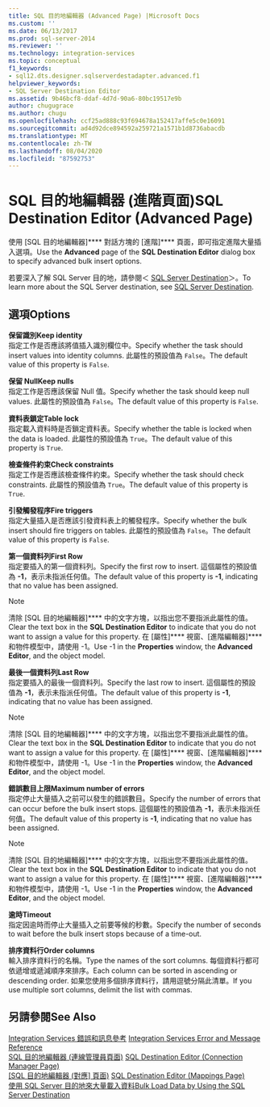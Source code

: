 ```yaml
---
title: SQL 目的地編輯器 (Advanced Page) |Microsoft Docs
ms.custom: ''
ms.date: 06/13/2017
ms.prod: sql-server-2014
ms.reviewer: ''
ms.technology: integration-services
ms.topic: conceptual
f1_keywords:
- sql12.dts.designer.sqlserverdestadapter.advanced.f1
helpviewer_keywords:
- SQL Server Destination Editor
ms.assetid: 9b46bcf8-ddaf-4d7d-90a6-80bc19517e9b
author: chugugrace
ms.author: chugu
ms.openlocfilehash: ccf25ad888c93f694678a152417affe5c0e16091
ms.sourcegitcommit: ad4d92dce894592a259721a1571b1d8736abacdb
ms.translationtype: MT
ms.contentlocale: zh-TW
ms.lasthandoff: 08/04/2020
ms.locfileid: "87592753"
---
```

# <a name="sql-destination-editor-advanced-page"></a><span data-ttu-id="65d73-102">SQL 目的地編輯器 (進階頁面)</span><span class="sxs-lookup"><span data-stu-id="65d73-102">SQL Destination Editor (Advanced Page)</span></span>
  <span data-ttu-id="65d73-103">使用 [SQL 目的地編輯器]\*\*\*\* 對話方塊的 [進階]\*\*\*\* 頁面，即可指定進階大量插入選項。</span><span class="sxs-lookup"><span data-stu-id="65d73-103">Use the **Advanced** page of the **SQL Destination Editor** dialog box to specify advanced bulk insert options.</span></span>  
  
 <span data-ttu-id="65d73-104">若要深入了解 SQL Server 目的地，請參閱＜ [SQL Server Destination](data-flow/sql-server-destination.md)＞。</span><span class="sxs-lookup"><span data-stu-id="65d73-104">To learn more about the SQL Server destination, see [SQL Server Destination](data-flow/sql-server-destination.md).</span></span>  
  
## <a name="options"></a><span data-ttu-id="65d73-105">選項</span><span class="sxs-lookup"><span data-stu-id="65d73-105">Options</span></span>  
 <span data-ttu-id="65d73-106">**保留識別**</span><span class="sxs-lookup"><span data-stu-id="65d73-106">**Keep identity**</span></span>  
 <span data-ttu-id="65d73-107">指定工作是否應該將值插入識別欄位中。</span><span class="sxs-lookup"><span data-stu-id="65d73-107">Specify whether the task should insert values into identity columns.</span></span> <span data-ttu-id="65d73-108">此屬性的預設值為 `False`。</span><span class="sxs-lookup"><span data-stu-id="65d73-108">The default value of this property is `False`.</span></span>  
  
 <span data-ttu-id="65d73-109">**保留 Null**</span><span class="sxs-lookup"><span data-stu-id="65d73-109">**Keep nulls**</span></span>  
 <span data-ttu-id="65d73-110">指定工作是否應該保留 Null 值。</span><span class="sxs-lookup"><span data-stu-id="65d73-110">Specify whether the task should keep null values.</span></span> <span data-ttu-id="65d73-111">此屬性的預設值為 `False`。</span><span class="sxs-lookup"><span data-stu-id="65d73-111">The default value of this property is `False`.</span></span>  
  
 <span data-ttu-id="65d73-112">**資料表鎖定**</span><span class="sxs-lookup"><span data-stu-id="65d73-112">**Table lock**</span></span>  
 <span data-ttu-id="65d73-113">指定載入資料時是否鎖定資料表。</span><span class="sxs-lookup"><span data-stu-id="65d73-113">Specify whether the table is locked when the data is loaded.</span></span> <span data-ttu-id="65d73-114">此屬性的預設值為 `True`。</span><span class="sxs-lookup"><span data-stu-id="65d73-114">The default value of this property is `True`.</span></span>  
  
 <span data-ttu-id="65d73-115">**檢查條件約束**</span><span class="sxs-lookup"><span data-stu-id="65d73-115">**Check constraints**</span></span>  
 <span data-ttu-id="65d73-116">指定工作是否應該檢查條件約束。</span><span class="sxs-lookup"><span data-stu-id="65d73-116">Specify whether the task should check constraints.</span></span> <span data-ttu-id="65d73-117">此屬性的預設值為 `True`。</span><span class="sxs-lookup"><span data-stu-id="65d73-117">The default value of this property is `True`.</span></span>  
  
 <span data-ttu-id="65d73-118">**引發觸發程序**</span><span class="sxs-lookup"><span data-stu-id="65d73-118">**Fire triggers**</span></span>  
 <span data-ttu-id="65d73-119">指定大量插入是否應該引發資料表上的觸發程序。</span><span class="sxs-lookup"><span data-stu-id="65d73-119">Specify whether the bulk insert should fire triggers on tables.</span></span> <span data-ttu-id="65d73-120">此屬性的預設值為 `False`。</span><span class="sxs-lookup"><span data-stu-id="65d73-120">The default value of this property is `False`.</span></span>  
  
 <span data-ttu-id="65d73-121">**第一個資料列**</span><span class="sxs-lookup"><span data-stu-id="65d73-121">**First Row**</span></span>  
 <span data-ttu-id="65d73-122">指定要插入的第一個資料列。</span><span class="sxs-lookup"><span data-stu-id="65d73-122">Specify the first row to insert.</span></span> <span data-ttu-id="65d73-123">這個屬性的預設值為 **-1**，表示未指派任何值。</span><span class="sxs-lookup"><span data-stu-id="65d73-123">The default value of this property is **-1**, indicating that no value has been assigned.</span></span>  
  
> [!NOTE]  
>  <span data-ttu-id="65d73-124">清除 [SQL 目的地編輯器]\*\*\*\* 中的文字方塊，以指出您不要指派此屬性的值。</span><span class="sxs-lookup"><span data-stu-id="65d73-124">Clear the text box in the **SQL Destination Editor** to indicate that you do not want to assign a value for this property.</span></span> <span data-ttu-id="65d73-125">在 [屬性]\*\*\*\* 視窗、[進階編輯器]\*\*\*\* 和物件模型中，請使用 -1。</span><span class="sxs-lookup"><span data-stu-id="65d73-125">Use -1 in the **Properties** window, the **Advanced Editor**, and the object model.</span></span>  
  
 <span data-ttu-id="65d73-126">**最後一個資料列**</span><span class="sxs-lookup"><span data-stu-id="65d73-126">**Last Row**</span></span>  
 <span data-ttu-id="65d73-127">指定要插入的最後一個資料列。</span><span class="sxs-lookup"><span data-stu-id="65d73-127">Specify the last row to insert.</span></span> <span data-ttu-id="65d73-128">這個屬性的預設值為 **-1**，表示未指派任何值。</span><span class="sxs-lookup"><span data-stu-id="65d73-128">The default value of this property is **-1**, indicating that no value has been assigned.</span></span>  
  
> [!NOTE]  
>  <span data-ttu-id="65d73-129">清除 [SQL 目的地編輯器]\*\*\*\* 中的文字方塊，以指出您不要指派此屬性的值。</span><span class="sxs-lookup"><span data-stu-id="65d73-129">Clear the text box in the **SQL Destination Editor** to indicate that you do not want to assign a value for this property.</span></span> <span data-ttu-id="65d73-130">在 [屬性]\*\*\*\* 視窗、[進階編輯器]\*\*\*\* 和物件模型中，請使用 -1。</span><span class="sxs-lookup"><span data-stu-id="65d73-130">Use -1 in the **Properties** window, the **Advanced Editor**, and the object model.</span></span>  
  
 <span data-ttu-id="65d73-131">**錯誤數目上限**</span><span class="sxs-lookup"><span data-stu-id="65d73-131">**Maximum number of errors**</span></span>  
 <span data-ttu-id="65d73-132">指定停止大量插入之前可以發生的錯誤數目。</span><span class="sxs-lookup"><span data-stu-id="65d73-132">Specify the number of errors that can occur before the bulk insert stops.</span></span> <span data-ttu-id="65d73-133">這個屬性的預設值為 **-1**，表示未指派任何值。</span><span class="sxs-lookup"><span data-stu-id="65d73-133">The default value of this property is **-1**, indicating that no value has been assigned.</span></span>  
  
> [!NOTE]  
>  <span data-ttu-id="65d73-134">清除 [SQL 目的地編輯器]\*\*\*\* 中的文字方塊，以指出您不要指派此屬性的值。</span><span class="sxs-lookup"><span data-stu-id="65d73-134">Clear the text box in the **SQL Destination Editor** to indicate that you do not want to assign a value for this property.</span></span> <span data-ttu-id="65d73-135">在 [屬性]\*\*\*\* 視窗、[進階編輯器]\*\*\*\* 和物件模型中，請使用 -1。</span><span class="sxs-lookup"><span data-stu-id="65d73-135">Use -1 in the **Properties** window, the **Advanced Editor**, and the object model.</span></span>  
  
 <span data-ttu-id="65d73-136">**逾時**</span><span class="sxs-lookup"><span data-stu-id="65d73-136">**Timeout**</span></span>  
 <span data-ttu-id="65d73-137">指定因逾時而停止大量插入之前要等候的秒數。</span><span class="sxs-lookup"><span data-stu-id="65d73-137">Specify the number of seconds to wait before the bulk insert stops because of a time-out.</span></span>  
  
 <span data-ttu-id="65d73-138">**排序資料行**</span><span class="sxs-lookup"><span data-stu-id="65d73-138">**Order columns**</span></span>  
 <span data-ttu-id="65d73-139">輸入排序資料行的名稱。</span><span class="sxs-lookup"><span data-stu-id="65d73-139">Type the names of the sort columns.</span></span> <span data-ttu-id="65d73-140">每個資料行都可依遞增或遞減順序來排序。</span><span class="sxs-lookup"><span data-stu-id="65d73-140">Each column can be sorted in ascending or descending order.</span></span> <span data-ttu-id="65d73-141">如果您使用多個排序資料行，請用逗號分隔此清單。</span><span class="sxs-lookup"><span data-stu-id="65d73-141">If you use multiple sort columns, delimit the list with commas.</span></span>  
  
## <a name="see-also"></a><span data-ttu-id="65d73-142">另請參閱</span><span class="sxs-lookup"><span data-stu-id="65d73-142">See Also</span></span>  
 <span data-ttu-id="65d73-143">[Integration Services 錯誤和訊息參考](../../2014/integration-services/integration-services-error-and-message-reference.md) </span><span class="sxs-lookup"><span data-stu-id="65d73-143">[Integration Services Error and Message Reference](../../2014/integration-services/integration-services-error-and-message-reference.md) </span></span>  
 <span data-ttu-id="65d73-144">[SQL 目的地編輯器 &#40;連線管理員頁面&#41;](../../2014/integration-services/sql-destination-editor-connection-manager-page.md) </span><span class="sxs-lookup"><span data-stu-id="65d73-144">[SQL Destination Editor &#40;Connection Manager Page&#41;](../../2014/integration-services/sql-destination-editor-connection-manager-page.md) </span></span>  
 <span data-ttu-id="65d73-145">[[SQL 目的地編輯器 &#40;對應] 頁面&#41;](../../2014/integration-services/sql-destination-editor-mappings-page.md) </span><span class="sxs-lookup"><span data-stu-id="65d73-145">[SQL Destination Editor &#40;Mappings Page&#41;](../../2014/integration-services/sql-destination-editor-mappings-page.md) </span></span>  
 [<span data-ttu-id="65d73-146">使用 SQL Server 目的地來大量載入資料</span><span class="sxs-lookup"><span data-stu-id="65d73-146">Bulk Load Data by Using the SQL Server Destination</span></span>](data-flow/bulk-load-data-by-using-the-sql-server-destination.md)  
  
  
